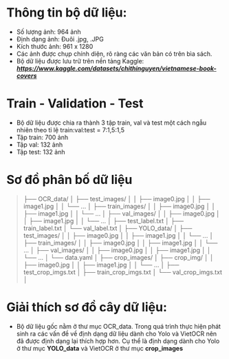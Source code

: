 # Thông tin bộ dữ liệu: 
- Số lượng ảnh: 964 ảnh
- Định dạng ảnh: Đuôi .jpg, .JPG
- Kích thước ảnh: 961 x 1280
- Các ảnh được chụp chính diện, rõ ràng các văn bản có trên bìa sách.
- Bộ dữ liệu được lưu trữ trên nền tảng Kaggle: ***https://www.kaggle.com/datasets/chithinguyen/vietnamese-book-covers***
# Train - Validation - Test
- Bộ dữ liệu được chia ra thành 3 tập train, val và test một cách ngẫu nhiên theo tỉ lệ train:val:test = 7:1,5:1,5
- Tập train: 700 ảnh 
- Tập val: 132 ảnh
- Tập test: 132 ảnh
# Sơ đồ phân bố dữ liệu
>├── OCR_data/
>│ ├── test_images/
>│ │ ├── image0.jpg
>│ │ ├── image1.jpg
>│ │ └── ...
>│ ├── train_images/
>│ │ ├── image0.jpg
>│ │ ├── image1.jpg
>│ │ └── ...
>│ ├── val_images/
>│ │ ├── image0.jpg
>│ │ ├── image1.jpg
>│ │ └── ...
>│ ├── test_label.txt
>│ ├── train_label.txt
>│ └── val_label.txt
>│ 
>├── YOLO_data/
>│ ├── test_images/
>│ │ ├── image0.jpg
>│ │ ├── image1.jpg
>│ │ └── ...
>│ ├── train_images/
>│ │ ├── image0.jpg
>│ │ ├── image1.jpg
>│ │ └── ...
>│ ├── val_images/
>│ │ ├── image0.jpg
>│ │ ├── image1.jpg
>│ │ └── ...
>│ └── data.yaml
>│ 
>├── crop_images/
>│ ├── crop_img/
>│ │ ├── image0.jpg
>│ │ ├── image1.jpg
>│ │ └── ...
>│ ├── test_crop_imgs.txt
>│ ├── train_crop_imgs.txt
>│ └── val_crop_imgs.txt
>│ 
# Giải thích sơ đồ cây dữ liệu:
- Bộ dữ liệu gốc nằm ở thư mục OCR_data. Trong quá trình thực hiện phát sinh ra các vấn đề về định dạng dữ liệu dành cho Yolo và VietOCR nên đã được định dạng lại thích hợp hơn. Cụ thể là định dạng dành cho Yolo ở thư mục **YOLO_data** và VietOCR ở thư mục **crop_images**
